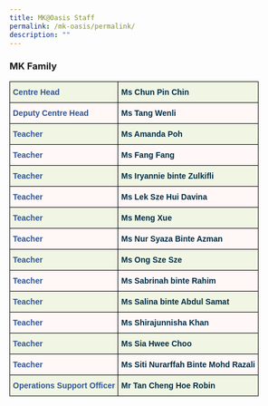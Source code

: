 ```yaml
---
title: MK@Oasis Staff
permalink: /mk-oasis/permalink/
description: ""
---
```

### MK Family

<style type="text/css">
.tg  {border-collapse:collapse;border-spacing:0;}
.tg td{border-color:black;border-style:solid;border-width:1px;font-family:Arial, sans-serif;font-size:14px;
  overflow:hidden;padding:10px 5px;word-break:normal;}
.tg th{border-color:black;border-style:solid;border-width:1px;font-family:Arial, sans-serif;font-size:14px;
  font-weight:normal;overflow:hidden;padding:10px 5px;word-break:normal;}
.tg .tg-dv6r{background-color:#F1F6E4;color:#2F5597;font-weight:bold;text-align:left;vertical-align:top}
.tg .tg-j74v{background-color:#F1F6E4;color:#002D46;font-weight:bold;text-align:left;vertical-align:top}
.tg .tg-8com{background-color:#FFF8F7;color:#2F5597;font-weight:bold;text-align:left;vertical-align:top}
.tg .tg-1d14{background-color:#FFF8F7;color:#002D46;font-weight:bold;text-align:left;vertical-align:top}
</style>
<table class="tg">
<thead>
  <tr>
    <th class="tg-dv6r">Centre Head</th>
    <th class="tg-j74v">Ms Chun Pin Chin</th>
  </tr>
</thead>
<tbody>
  <tr>
    <td class="tg-8com">Deputy Centre Head</td>
    <td class="tg-1d14">Ms Tang Wenli</td>
  </tr>
  <tr>
    <td class="tg-dv6r">Teacher</td>
    <td class="tg-j74v">Ms Amanda Poh</td>
  </tr>
  <tr>
    <td class="tg-8com">Teacher</td>
    <td class="tg-1d14">Ms Fang Fang</td>
  </tr>
  <tr>
    <td class="tg-dv6r">Teacher<br></td>
    <td class="tg-j74v">Ms Iryannie binte Zulkifli<br></td>
  </tr>
  <tr>
    <td class="tg-8com">Teacher</td>
    <td class="tg-1d14">Ms Lek Sze Hui Davina</td>
  </tr>
  <tr>
    <td class="tg-dv6r">Teacher</td>
    <td class="tg-j74v">Ms Meng Xue</td>
  </tr>
  <tr>
    <td class="tg-8com">Teacher<br></td>
    <td class="tg-1d14">Ms Nur Syaza Binte Azman<br></td>
  </tr>
  <tr>
    <td class="tg-dv6r">Teacher</td>
    <td class="tg-j74v">Ms Ong Sze Sze</td>
  </tr>
  <tr>
    <td class="tg-8com">Teacher</td>
    <td class="tg-1d14">Ms Sabrinah binte Rahim</td>
  </tr>
  <tr>
    <td class="tg-dv6r">Teacher</td>
    <td class="tg-j74v">Ms Salina binte Abdul Samat</td>
  </tr>
  <tr>
    <td class="tg-8com">Teacher<br></td>
    <td class="tg-1d14">Ms Shirajunnisha Khan</td>
  </tr>
  <tr>
    <td class="tg-dv6r">Teacher</td>
    <td class="tg-j74v">Ms Sia Hwee Choo</td>
  </tr>
  <tr>
    <td class="tg-8com">Teacher</td>
    <td class="tg-1d14">Ms Siti Nurarffah Binte Mohd Razali<span style="background-color:#F1F6E4"></td>
  </tr>
  <tr>
    <td class="tg-dv6r">Operations Support Officer<br></td>
    <td class="tg-j74v">Mr Tan Cheng Hoe Robin</td>
  </tr>
</tbody>
</table>